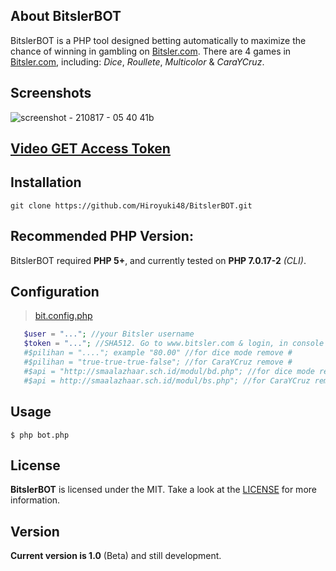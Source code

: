 ## About BitslerBOT
BitslerBOT is a PHP tool designed betting automatically to maximize the chance of winning in gambling on [Bitsler.com](https://www.bitsler.com/?ref=hiroyuki123). There are 4 games in [Bitsler.com](https://www.bitsler.com/?ref=hiroyuki123), including: *Dice*, *Roullete*, *Multicolor* & *CaraYCruz*.

## Screenshots
![screenshot - 210817 - 05 40 41b](https://image.prntscr.com/image/0qLBwnoXS4mAPrLGi2jM8w.jpg)

## [Video GET Access Token](https://www.facebook.com/fikrimaulana85/videos/vb.100006820473204/2006557206248276/?type=2&theater)

## Installation
```
git clone https://github.com/Hiroyuki48/BitslerBOT.git
```

## Recommended PHP Version:
BitslerBOT required **PHP 5+**, and currently tested on **PHP 7.0.17-2** *(CLI)*.

## Configuration
>[bit.config.php](https://github.com/Hiroyuki48/BitslerBOT/blob/master/bit.config.php)
```php
   $user = "..."; //your Bitsler username
   $token = "..."; //SHA512. Go to www.bitsler.com & login, in console browser (PRESS F12) type: console.log(access_token)
   #$pilihan = "...."; example "80.00" //for dice mode remove #
   #$pilihan = "true-true-true-false"; //for CaraYCruz remove #
   #$api = "http://smaalazhaar.sch.id/modul/bd.php"; //for dice mode remove #
   #$api = http://smaalazhaar.sch.id/modul/bs.php"; //for CaraYCruz remove #
```

## Usage
```
$ php bot.php
```

## License
**BitslerBOT** is licensed under the MIT. Take a look at the [LICENSE](https://github.com/Hiroyuki48/BitslerBOT/blob/master/LICENSE) for more information.

## Version
**Current version is 1.0** (Beta) and still development.
